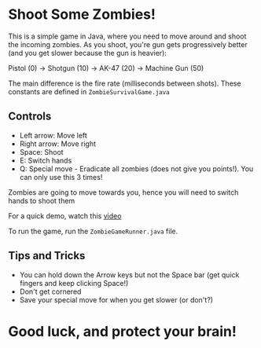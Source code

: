 # Shoot Some Zombies!

This is a simple game in Java, where you need to move around and shoot the incoming zombies.
As you shoot, you're gun gets progressively better (and you get slower because the gun is heavier):

Pistol (0) -> Shotgun (10) -> AK-47 (20) -> Machine Gun (50)

The main difference is the fire rate (milliseconds between shots). These constants are defined in `ZombieSurvivalGame.java`

## Controls

- Left arrow: Move left
- Right arrow: Move right
- Space: Shoot
- E: Switch hands
- Q: Special move - Eradicate all zombies (does not give you points!). You can only use this 3 times!

Zombies are going to move towards you, hence you will need to switch hands to shoot them

For a quick demo, watch this [video](https://cloud-8jevx070o-hack-club-bot.vercel.app/0zombie_game_demo.mp4)

To run the game, run the `ZombieGameRunner.java` file.

## Tips and Tricks

- You can hold down the Arrow keys but not the Space bar (get quick fingers and keep clicking Space!)
- Don't get cornered
- Save your special move for when you get slower (or don't?)

# Good luck, and protect your brain!